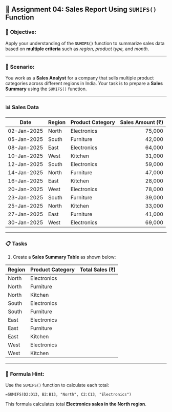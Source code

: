 ## 📘 **Assignment 04: Sales Report Using `SUMIFS()` Function**

### 🎯 **Objective:**

Apply your understanding of the **`SUMIFS()`** function to summarize sales data based on **multiple criteria** such as *region, product type,* and *month*.

---

### 🧾 **Scenario:**

You work as a **Sales Analyst** for a company that sells multiple product categories across different regions in India. Your task is to prepare a **Sales Summary** using the `SUMIFS()` function.

---

### 📊 **Sales Data**

| Date        | Region | Product Category | Sales Amount (₹) |
| ----------- | ------ | ---------------- | ---------------: |
| 02-Jan-2025 | North  | Electronics      |           75,000 |
| 05-Jan-2025 | South  | Furniture        |           42,000 |
| 08-Jan-2025 | East   | Electronics      |           64,000 |
| 10-Jan-2025 | West   | Kitchen          |           31,000 |
| 12-Jan-2025 | South  | Electronics      |           59,000 |
| 14-Jan-2025 | North  | Furniture        |           47,000 |
| 16-Jan-2025 | East   | Kitchen          |           28,000 |
| 20-Jan-2025 | West   | Electronics      |           78,000 |
| 23-Jan-2025 | South  | Furniture        |           39,000 |
| 25-Jan-2025 | North  | Kitchen          |           33,000 |
| 27-Jan-2025 | East   | Furniture        |           41,000 |
| 30-Jan-2025 | West   | Electronics      |           69,000 |

---

### 📋 **Tasks**

1. Create a **Sales Summary Table** as shown below:

| Region | Product Category | Total Sales (₹) |
| ------ | ---------------- | --------------: |
| North  | Electronics      |                 |
| North  | Furniture        |                 |
| North  | Kitchen          |                 |
| South  | Electronics      |                 |
| South  | Furniture        |                 |
| East   | Electronics      |                 |
| East   | Furniture        |                 |
| East   | Kitchen          |                 |
| West   | Electronics      |                 |
| West   | Kitchen          |                 |

---

### 🧮 **Formula Hint:**

Use the `SUMIFS()` function to calculate each total:

```
=SUMIFS(D2:D13, B2:B13, "North", C2:C13, "Electronics")
```

This formula calculates total **Electronics sales in the North region**.